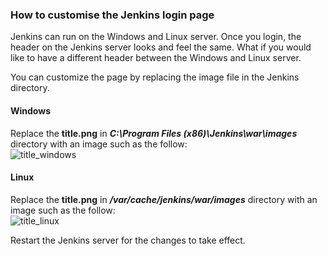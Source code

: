### How to customise the Jenkins login page

Jenkins can run on the Windows and Linux server. Once you login, the header on the Jenkins server looks and feel the same. What if you would like to have a different header between the Windows and Linux server.

You can customize the page by replacing the image file in the Jenkins directory.

#### Windows

Replace the **title.png** in ***C:\Program Files (x86)\Jenkins\war\images*** directory with an image such as the follow:   
![title_windows](https://user-images.githubusercontent.com/17056169/70356130-cd4aa080-18c7-11ea-934d-7a5f3a74d7fd.png)

#### Linux

Replace the **title.png** in ***/var/cache/jenkins/war/images*** directory with an image such as the follow:    
![title_linux](https://user-images.githubusercontent.com/17056169/70356090-b60bb300-18c7-11ea-98eb-7d475a547a7b.png)

Restart the Jenkins server for the changes to take effect.
